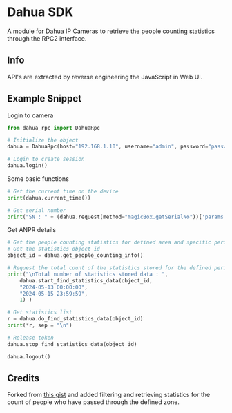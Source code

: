 # Dahua SDK
A module for Dahua IP Cameras to retrieve the people counting statistics through the RPC2 interface.

## Info

API's are extracted by reverse engineering the JavaScript in Web UI. 

## Example Snippet

Login to camera
```py
from dahua_rpc import DahuaRpc

# Initialize the object
dahua = DahuaRpc(host="192.168.1.10", username="admin", password="password")

# Login to create session
dahua.login()
```

Some basic functions
```py
# Get the current time on the device
print(dahua.current_time())

# Get serial number
print("SN : " + (dahua.request(method="magicBox.getSerialNo"))['params']['sn'])
```

Get ANPR details
```py
# Get the people counting statistics for defined area and specific period of time by using the following
# Get the statistics object id
object_id = dahua.get_people_counting_info() 

# Request the total count of the statistics stored for the defined period of time
print("\nTotal number of statistics stored data : ", 
	dahua.start_find_statistics_data(object_id, 
	"2024-05-13 00:00:00", 
	"2024-05-15 23:59:59", 
	1) ) 

# Get statistics list
r = dahua.do_find_statistics_data(object_id)
print(*r, sep = "\n")

# Release token
dahua.stop_find_statistics_data(object_id)

dahua.logout() 
```


## Credits

Forked from [this gist](https://github.com/naveenrobo/dahua-ip-cam-sdk.git) and added filtering and retrieving statistics for the count of people who have passed through the defined zone.
